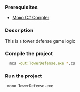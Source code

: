 ### Prerequisites
-  [Mono C# Compler](https://www.mono-project.com/download/stable/)

### Description
This is a tower defense game logic

### Compile the project
```bash
  mcs -out:TowerDefense.exe *.cs
```

### Run the project
```bash
 mono TowerDefense.exe
```